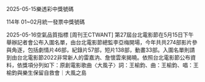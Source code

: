 
2025-05-15樂透彩中獎號碼

                                
114年 01~02月統一發票中獎號碼
                             
2025-05-16空氣品質指標
                              [周刊王CTWANT] 第27屆台北電影節在5月15日下午舉辦記者會公布入圍名單，由台北電影節總監李亞梅開場，今年共共274部影片參與角逐，包括劇情片46部，紀錄片57部，短片138部，動畫33部。入圍名單則請到由台北電影節2022非常新人的雷嘉汭、詹懷雲來揭曉。依照台北電影節公布資料，依獎項分列如下：原創電影歌曲〈大風子〉詞：王榆鈞、曲：王榆鈞、唱：王榆鈞與樂生保留自救會｜大風之島
